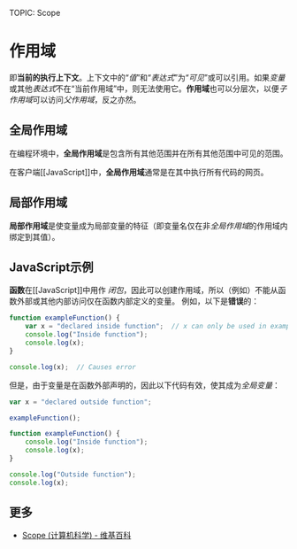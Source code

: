 TOPIC: Scope

# 作用域

即**当前的执行上下文**。上下文中的“*值*”和“*表达式*”为“*可见*”或可以引用。如果*变量*或其他*表达式*不在“当前作用域”中，则无法使用它。**作用域**也可以分层次，以便*子作用域*可以访问*父作用域*，反之亦然。

## 全局作用域

在编程环境中，**全局作用域**是包含所有其他范围并在所有其他范围中可见的范围。

在客户端[[JavaScript]]中，**全局作用域**通常是在其中执行所有代码的网页。

## 局部作用域

**局部作用域**是使变量成为局部变量的特征（即变量名仅在非*全局作用域*的作用域内绑定到其值）。

## JavaScript示例

**函数**在[[JavaScript]]中用作 *闭包*，因此可以创建作用域，所以（例如）不能从函数外部或其他内部访问仅在函数内部定义的变量。 例如，以下是**错误**的：

```javascript
function exampleFunction() {
    var x = "declared inside function";  // x can only be used in exampleFunction
    console.log("Inside function");
    console.log(x);
}

console.log(x);  // Causes error
```

但是，由于变量是在函数外部声明的，因此以下代码有效，使其成为*全局变量*：

```javascript
var x = "declared outside function";

exampleFunction();

function exampleFunction() {
    console.log("Inside function");
    console.log(x);
}

console.log("Outside function");
console.log(x);
```

## 更多

- [Scope (计算机科学) - 维基百科](https://en.wikipedia.org/wiki/Scope%20(computer%20science))
